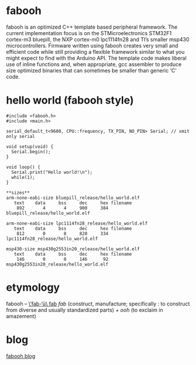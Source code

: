 # fabooh

fabooh is an optimized C++ template based peripheral framework.  The current implementation focus is on the STMicroelectronics STM32F1 cortex-m3 bluepill, the NXP cortex-m0 lpc1114fn28 and TI’s smaller msp430 microcontrollers.  Firmware written using fabooh creates very small and efficient code while still providing a flexible framework similar to what you might expect to find with the Arduino API.  The template code makes liberal use of inline functions and, when appropriate, gcc assembler to produce size optimized binaries that can sometimes be smaller than generic ‘C’ code.

# hello world (fabooh style)

```
#include <fabooh.h>
#include <main.h>

serial_default_t<9600, CPU::frequency, TX_PIN, NO_PIN> Serial; // xmit only serial

void setup(void) {
  Serial.begin();
}

void loop() {
  Serial.print("Hello world!\n");
  while(1);
}

**sizes**
arm-none-eabi-size bluepill_release/hello_world.elf
   text	   data	    bss	    dec	    hex	filename
    892	      4	      4	    900	    384	bluepill_release/hello_world.elf

arm-none-eabi-size lpc1114fn28_release/hello_world.elf
   text	   data	    bss	    dec	    hex	filename
    812	      0	      8	    820	    334	lpc1114fn28_release/hello_world.elf

msp430-size msp430g2553in20_release/hello_world.elf
   text	   data	    bss	    dec	    hex	filename
    146	      0	      0	    146	     92	msp430g2553in20_release/hello_world.elf

```

# etymology

fabooh – [\’fab-‘ü\ fab](http://fabooh.com/wp-content/uploads/2013/04/fabooh.mp3?_=1)
*fab* (construct, manufacture; specifically : to construct from diverse and usually standardized parts)
*+*
*ooh* (to exclaim in amazement)

# blog 
[fabooh blog](http://fabooh.com)
